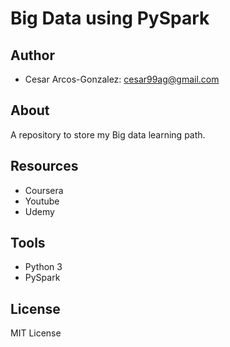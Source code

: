 # Big Data using PySpark
## Author
- Cesar Arcos-Gonzalez: cesar99ag@gmail.com

## About
A repository to store my Big data learning path.

## Resources
- Coursera
- Youtube
- Udemy
## Tools
- Python 3
- PySpark
## License
MIT License
